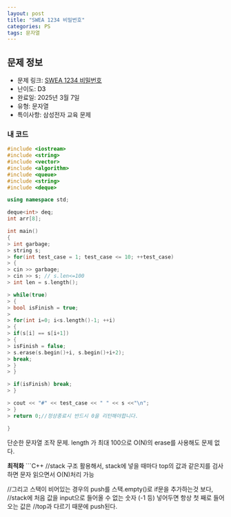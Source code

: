 ```yaml
---
layout: post
title: "SWEA 1234 비밀번호"
categories: PS
tags: 문자열
---
```


## 문제 정보
- 문제 링크: [SWEA 1234 비밀번호](https://swexpertacademy.com/main/code/problem/problemDetail.do?contestProbId=AV14_DEKAJcCFAYD)
- 난이도: <span style="color:#000000">D3</span>
- 완료일: 2025년 3월 7일
- 유형: 문자열
- 특이사항: 삼성전자 교육 문제

### 내 코드

```C++
#include <iostream>
#include <string>
#include <vector>
#include <algorithm>
#include <queue>
#include <string>
#include <deque>

using namespace std;

deque<int> deq;
int arr[8];

int main()
{
> int garbage;
> string s;
> for(int test_case = 1; test_case <= 10; ++test_case)
> {
> cin >> garbage;
> cin >> s; // s.len<=100
> int len = s.length();

> while(true)
> {
> bool isFinish = true;
> 
> for(int i=0; i<s.length()-1; ++i)
> {
> if(s[i] == s[i+1])
> {
> isFinish = false;
> s.erase(s.begin()+i, s.begin()+i+2);
> break;
> }
> }

> if(isFinish) break;
> }

> cout << "#" << test_case << " " << s <<"\n";
> }
> return 0;//정상종료시 반드시 0을 리턴해야합니다.

}
```

단순한 문자열 조작 문제. length 가 최대 100으로 O(N)의 erase를 사용해도 문제 없다. 

**최적화** ```C++
//stack 구조 활용해서, stack에 넣을 때마다 top의 값과 같은지를 검사하면 문자 읽으면서 O(N)처리 가능

//그리고 스택이 비어있는 경우의 push를 스택.empty()로 if문을 추가하는것 보다, 
//stack에 처음 값을 input으로 들어올 수 없는 숫자 (-1 등) 넣어두면 항상 첫 째로 들어오는 값은 
//top과 다르기 때문에 push된다.
```
